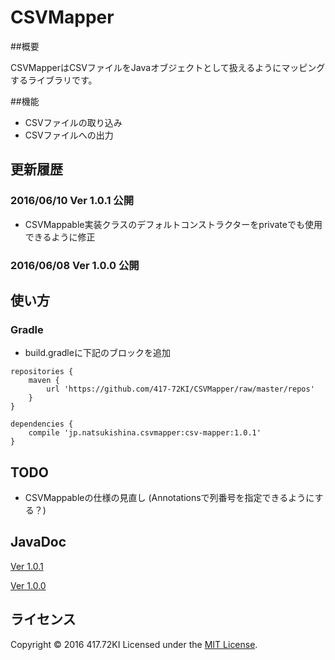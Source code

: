 # CSVMapper

##概要

CSVMapperはCSVファイルをJavaオブジェクトとして扱えるようにマッピングするライブラリです。

##機能

* CSVファイルの取り込み
* CSVファイルへの出力

## 更新履歴

### 2016/06/10 Ver 1.0.1 公開

* CSVMappable実装クラスのデフォルトコンストラクターをprivateでも使用できるように修正

### 2016/06/08 Ver 1.0.0 公開

## 使い方

### Gradle

* build.gradleに下記のブロックを追加
```maven
repositories {
    maven {
        url 'https://github.com/417-72KI/CSVMapper/raw/master/repos'
    }
}
```
```maven
dependencies {
    compile 'jp.natsukishina.csvmapper:csv-mapper:1.0.1'
}
```

## TODO

* CSVMappableの仕様の見直し
  (Annotationsで列番号を指定できるようにする？)

## JavaDoc

[Ver 1.0.1](http://417-72ki.github.io/CSVMapper/javadoc/1.0.1/)

[Ver 1.0.0](http://417-72ki.github.io/CSVMapper/javadoc/1.0.0/)

## ライセンス

Copyright &copy; 2016 417.72KI
Licensed under the [MIT License][mit].

[MIT]: http://www.opensource.org/licenses/mit-license.php
